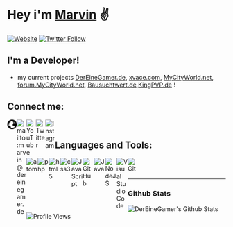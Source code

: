 # Hey i'm [Marvin](https://dereinegamer.de) ✌

[![Website](https://img.shields.io/website?label=dereinegamer.de&style=for-the-badge&url=https://dereinegamer.de)](https://dereinegamer.de)
[![Twitter Follow](https://img.shields.io/twitter/follow/DerEineGamer?color=1DA1F2&logo=twitter&style=for-the-badge)](https://twitter.com/intent/follow?original_referer=https%3A%2F%2Fgithub.com%2FDerEineGamer&screen_name=DerEineGamer)

## I'm a Developer!

- my current projects [DerEineGamer.de](https://dereinegamer.de), [xvace.com](https://xvace.com), [MyCityWorld.net](https://MyCityWorld.net), [forum.MyCityWorld.net](https://forum.MyCityWorld.net), [Bausuchtwert.de](https://Bausuchtwert.de),[KingPVP.de](https://KingPVP.de) !

## Connect me:

[<img align="left" alt="DerEineGamer.de" width="22px" src="https://raw.githubusercontent.com/iconic/open-iconic/master/svg/globe.svg" />][website]
[<img align="left" alt="mailto:marvin@dereinegamer.de" width="22px" src="https://fa.dereinegamer.de/svgs/solid/envelope.svg" />][email]
[<img align="left" alt="YouTube" width="22px" src="https://cdn.jsdelivr.net/npm/simple-icons@v3/icons/youtube.svg" />][youtube]
[<img align="left" alt="Twitter" width="22px" src="https://cdn.jsdelivr.net/npm/simple-icons@v3/icons/twitter.svg" />][twitter]
[<img align="left" alt="Instagram" width="22px" src="https://cdn.jsdelivr.net/npm/simple-icons@v3/icons/instagram.svg" />][instagram]

<br />

## Languages and Tools:

<img align="left" alt="atom" width="26px" src="https://simpleicons.org/icons/atom.svg" />
<img align="left" alt="php" width="26px" src="https://simpleicons.org/icons/php.svg" />
<img align="left" alt="html5" width="26px" src="https://simpleicons.org/icons/html5.svg" />
<img align="left" alt="css3" width="26px" src="https://simpleicons.org/icons/css3.svg" />
<img align="left" alt="JavaScript" width="26px" src="https://simpleicons.org/icons/javascript.svg" />
<img align="left" alt="GitHub" width="26px" src="https://simpleicons.org/icons/github.svg" />
<img align="left" alt="Java" width="26px" src="https://simpleicons.org/icons/java.svg" />
<img align="left" alt="NodeJS" width="26px" src="https://simpleicons.org/icons/node-dot-js.svg" />
<img align="left" alt="Visual Studio Code" width="26px" src="https://simpleicons.org/icons/visualstudiocode.svg" />
<img align="left" alt="Git" width="26px" src="https://simpleicons.org/icons/git.svg" />


<br />
<br />

---

###    Github Stats
  <img align="left" alt="DerEineGamer's Github Stats" src="https://github-readme-stats.codestackr.vercel.app/api?username=DerEineGamer&show_icons=true&hide_border=true" />

![Profile Views](https://gpvc.arturio.dev/DerEineGamer)

[email]: mailto:marvin@dereinegamer.de
[website]: https://dereinegamer.de
[twitter]: https://twitter.com/DerEineGamer
[youtube]: https://youtube.com/DerEineGamer
[instagram]: https://instagram.com/DerEineGamer
